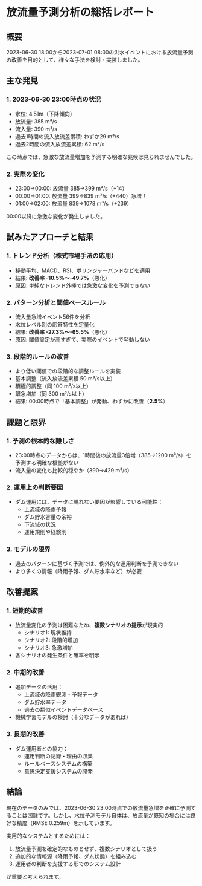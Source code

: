 # 放流量予測分析の総括レポート

## 概要
2023-06-30 18:00から2023-07-01 08:00の洪水イベントにおける放流量予測の改善を目的として、様々な手法を検討・実装しました。

## 主な発見

### 1. 2023-06-30 23:00時点の状況
- 水位: 4.51m（下降傾向）
- 放流量: 385 m³/s
- 流入量: 390 m³/s
- 過去1時間の流入放流差累積: わずか29 m³/s
- 過去2時間の流入放流差累積: 62 m³/s

この時点では、急激な放流量増加を予測する明確な兆候は見られませんでした。

### 2. 実際の変化
- 23:00→00:00: 放流量 385→399 m³/s（+14）
- 00:00→01:00: 放流量 399→839 m³/s（+440）急増！
- 01:00→02:00: 放流量 839→1078 m³/s（+239）

00:00以降に急激な変化が発生しました。

## 試みたアプローチと結果

### 1. トレンド分析（株式市場手法の応用）
- 移動平均、MACD、RSI、ボリンジャーバンドなどを適用
- 結果: **改善率 -10.5%～-49.7%**（悪化）
- 原因: 単純なトレンド外挿では急激な変化を予測できない

### 2. パターン分析と閾値ベースルール
- 流入量急増イベント56件を分析
- 水位レベル別の応答特性を定量化
- 結果: **改善率 -27.3%～-65.5%**（悪化）
- 原因: 閾値設定が高すぎて、実際のイベントで発動しない

### 3. 段階的ルールの改善
- より低い閾値での段階的な調整ルールを実装
- 基本調整（流入放流差累積 50 m³/s以上）
- 積極的調整（同 100 m³/s以上）
- 緊急増加（同 300 m³/s以上）
- 結果: 00:00時点で「基本調整」が発動、わずかに改善（**2.5%**）

## 課題と限界

### 1. 予測の根本的な難しさ
- 23:00時点のデータからは、1時間後の放流量3倍増（385→1200 m³/s）を予測する明確な根拠がない
- 流入量の変化も比較的穏やか（390→429 m³/s）

### 2. 運用上の判断要因
- ダム運用には、データに現れない要因が影響している可能性：
  - 上流域の降雨予報
  - ダム貯水容量の余裕
  - 下流域の状況
  - 運用規則や経験則

### 3. モデルの限界
- 過去のパターンに基づく予測では、例外的な運用判断を予測できない
- より多くの情報（降雨予報、ダム貯水率など）が必要

## 改善提案

### 1. 短期的改善
- 放流量変化の予測は困難なため、**複数シナリオの提示**が現実的
  - シナリオ1: 現状維持
  - シナリオ2: 段階的増加
  - シナリオ3: 急激増加
- 各シナリオの発生条件と確率を明示

### 2. 中期的改善
- 追加データの活用：
  - 上流域の降雨観測・予報データ
  - ダム貯水率データ
  - 過去の類似イベントデータベース
- 機械学習モデルの検討（十分なデータがあれば）

### 3. 長期的改善
- ダム運用者との協力：
  - 運用判断の記録・理由の収集
  - ルールベースシステムの構築
  - 意思決定支援システムの開発

## 結論

現在のデータのみでは、2023-06-30 23:00時点での放流量急増を正確に予測することは困難です。しかし、水位予測モデル自体は、放流量が既知の場合には良好な精度（RMSE 0.259m）を示しています。

実用的なシステムとするためには：
1. 放流量予測を確定的なものとせず、複数シナリオとして扱う
2. 追加的な情報源（降雨予報、ダム状態）を組み込む
3. 運用者の判断を支援する形でのシステム設計

が重要と考えられます。